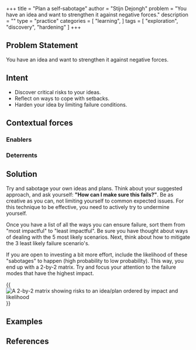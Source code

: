 +++
title = "Plan a self-sabotage"
author = "Stijn Dejongh"
problem = "You have an idea and want to strengthen it against negative forces."
description = ""
type = "practice"
categories = [
    "learning",
]
tags = [
    "exploration", "discovery", "hardening"
]
+++

## Problem Statement

You have an idea and want to strengthen it against negative forces. 

## Intent

* Discover critical risks to your ideas.
* Reflect on ways to cope with setbacks.
* Harden your idea by limiting failure conditions.

## Contextual forces

### Enablers

### Deterrents

## Solution

Try and sabotage your own ideas and plans. Think about your suggested approach, and ask yourself: __"How can I make sure this fails?"__.
Be as creative as you can, not limiting yourself to common expected issues.
For this technique to be effective, you need to actively try to undermine yourself.  

Once you have a list of all the ways you can ensure failure, sort them from "most impactful" to "least impactful".
Be sure you have thought about ways of dealing with the 5 most likely scenarios. Next, think about how to mitigate the 3 least likely failure 
scenario's.

If you are open to investing a bit more effort, include the likelihood of these "sabotages" to happen (high probability to low probability). 
This way, you end up with a 2-by-2 matrix. Try and focus your attention to the failure modes that have the highest impact.

{{<image src="/images/practices/sabotage.png" alt="A 2-by-2 matrix showing risks to an idea/plan ordered by impact and likelihood" >}}



## Examples

## References
